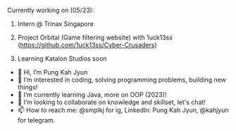 Currently working on (05/23):
1. Intern @ Trinax Singapore

2. Project Orbital (Game filtering website) with 1uck13ss (https://github.com/1uck13ss/Cyber-Crusaders)

3. Learning Katalon Studios soon

- 👋 Hi, I’m Pung Kah Jyun
- 👀 I’m interested in coding, solving programming problems, building new things!
- 🌱 I’m currently learning Java, more on OOP (2023)!
- 💞️ I’m looking to collaborate on knowledge and skillset, let's chat!
- 📫 How to reach me: @smplkj for ig, LinkedIn: Pung Kah Jyun, @kahjyun for telegram.

